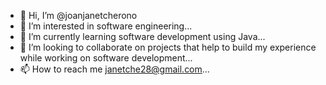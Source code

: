 - 👋 Hi, I’m @joanjanetcherono
- 👀 I’m interested in software engineering...
- 🌱 I’m currently learning software development using Java...
- 💞️ I’m looking to collaborate on projects that help to build my experience while working on software development...
- 📫 How to reach me janetche28@gmail.com...

<!---
joanjanetcherono/joanjanetcherono is a ✨ special ✨ repository because its `README.md` (this file) appears on your GitHub profile.
You can click the Preview link to take a look at your changes.
--->
